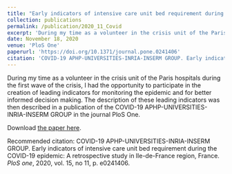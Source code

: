 ```yaml
---
title: "Early indicators of intensive care unit bed requirement during the COVID-19 epidemic: A retrospective study in Ile-de-France region, France"
collection: publications
permalink: /publication/2020_11_Covid
excerpt: 'During my time as a volunteer in the crisis unit of the Paris hospitals during the first wave of the crisis, I had the opportunity to participate in the creation of leading indicators for monitoring the epidemic and for better informed decision making. The description of these leading indicators was then described in a publication of the COVID-19 APHP-UNIVERSITIES-INRIA-INSERM GROUP in the journal PloS One.'
date: November 18, 2020
venue: 'PloS One'
paperurl: 'https://doi.org/10.1371/journal.pone.0241406'
citation: 'COVID-19 APHP-UNIVERSITIES-INRIA-INSERM GROUP. Early indicators of intensive care unit bed requirement during the COVID-19 epidemic: A retrospective study in Ile-de-France region, France. <i>PloS one</i>, 2020, vol. 15, no 11, p. e0241406.'
---
```


During my time as a volunteer in the crisis unit of the Paris hospitals during the first wave of the crisis, I had the opportunity to participate in the creation of leading indicators for monitoring the epidemic and for better informed decision making. The description of these leading indicators was then described in a publication of the COVID-19 APHP-UNIVERSITIES-INRIA-INSERM GROUP in the journal PloS One.

[comment]: <> (Pendant mon passage en tant que volontaire au sein de la cellule de crise des hopitaux de Paris lors de la première vague de la crise, j'ai eu l'opportunité de participe à la création d'indicateurs avancés permettant le monitoring de l'épidémie ainsi qu'une prise de décision mieux informée. La description de ces indicateurs avancés a été ensuite décrite dans une publication du COVID-19 APHP-UNIVERSITIES-INRIA-INSERM GROUP dans la revue Plos One.)

Download [the paper here](http://comecheritel.github.io/files/Covid-19%20APHP-Universities-INRIA-INSERM%20Group%20-%202020%20-%20Early%20indicators%20of%20intensive%20care%20unit%20bed%20requirement%20during%20the%20COVID-19%20epide-annotated.pdf).

Recommended citation: COVID-19 APHP-UNIVERSITIES-INRIA-INSERM GROUP. Early indicators of intensive care unit bed requirement during the COVID-19 epidemic: A retrospective study in Ile-de-France region, France. <i>PloS one</i>, 2020, vol. 15, no 11, p. e0241406.

